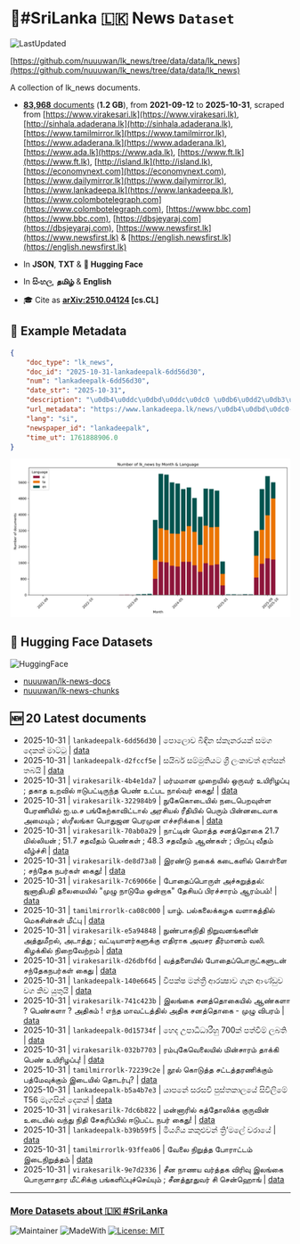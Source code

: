 # 📄#SriLanka 🇱🇰 News `Dataset`

![LastUpdated](https://img.shields.io/badge/last_updated-2025--10--31_11:19:12-green)

[https://github.com/nuuuwan/lk_news/tree/data/data/lk_news](https://github.com/nuuuwan/lk_news/tree/data/data/lk_news)

A collection of lk_news documents.

- [**83,968** documents](https://github.com/nuuuwan/lk_news/tree/data/data/lk_news) (**1.2 GB**), from **2021-09-12** to **2025-10-31**, scraped from [https://www.virakesari.lk](https://www.virakesari.lk), [http://sinhala.adaderana.lk](http://sinhala.adaderana.lk), [https://www.tamilmirror.lk](https://www.tamilmirror.lk), [https://www.adaderana.lk](https://www.adaderana.lk), [https://www.ada.lk](https://www.ada.lk), [https://www.ft.lk](https://www.ft.lk), [http://island.lk](http://island.lk), [https://economynext.com](https://economynext.com), [https://www.dailymirror.lk](https://www.dailymirror.lk), [https://www.lankadeepa.lk](https://www.lankadeepa.lk), [https://www.colombotelegraph.com](https://www.colombotelegraph.com), [https://www.bbc.com](https://www.bbc.com), [https://dbsjeyaraj.com](https://dbsjeyaraj.com), [https://www.newsfirst.lk](https://www.newsfirst.lk) & [https://english.newsfirst.lk](https://english.newsfirst.lk)

- In **JSON**, **TXT** & **🤗 Hugging Face**

- In **සිංහල**, **தமிழ்** & **English**

- 🎓 Cite as **[arXiv:2510.04124](https://arxiv.org/abs/2510.04124) [cs.CL]**

## 📝 Example Metadata

```json
{
    "doc_type": "lk_news",
    "doc_id": "2025-10-31-lankadeepalk-6dd56d30",
    "num": "lankadeepalk-6dd56d30",
    "date_str": "2025-10-31",
    "description": "\u0db4\u0ddc\u0dbd\u0ddc\u0dc0 \u0db6\u0dd2\u0db3\u0dd2\u0db1 \u0dc3\u0dca\u0d9a\u0dd1\u0db1\u0dbb\u0dba\u0d9a\u0dca \u0dc3\u0db8\u0d9c \u0daf\u0dd9\u0d9a\u0d9a\u0dca \u0db8\u0dcf\u0da7\u0dca\u0da7\u0dd4",
    "url_metadata": "https://www.lankadeepa.lk/news/\u0db4\u0dbd\u0dc0-\u0db6\u0db3\u0db1-\u0dc3\u0d9a\u0db1\u0dbb\u0dba\u0d9a-\u0dc3\u0db8\u0d9c-\u0daf\u0d9a\u0d9a-\u0db8\u0da7\u0da7/101-682411",
    "lang": "si",
    "newspaper_id": "lankadeepalk",
    "time_ut": 1761888906.0
}
```

![Chart](https://raw.githubusercontent.com/nuuuwan/lk_news/refs/heads/data/data/lk_news/docs_by_month_and_lang.png)

## 🤗 Hugging Face Datasets

![HuggingFace](https://img.shields.io/badge/-HuggingFace-FDEE21?style=for-the-badge&logo=HuggingFace)

- [nuuuwan/lk-news-docs](https://huggingface.co/datasets/nuuuwan/lk-news-docs)
- [nuuuwan/lk-news-chunks](https://huggingface.co/datasets/nuuuwan/lk-news-chunks)

## 🆕 20 Latest documents

- 2025-10-31 | `lankadeepalk-6dd56d30` | පොලොව බිඳින ස්කෑනරයක් සමග දෙකක් මාට්ටු | [data](https://github.com/nuuuwan/lk_news/tree/data/data/lk_news/2020s/2025/2025-10-31-lankadeepalk-6dd56d30)
- 2025-10-31 | `lankadeepalk-d2fccf5e` | සයිබර් සම්මුතියට ශ්‍රී ලංකාවත් අත්සන් තබයි | [data](https://github.com/nuuuwan/lk_news/tree/data/data/lk_news/2020s/2025/2025-10-31-lankadeepalk-d2fccf5e)
- 2025-10-31 | `virakesarilk-4b4e1da7` | மர்மமான முறையில் ஒருவர் உயிரிழப்பு ; தகாத உறவில் ஈடுபட்டிருந்த பெண் உட்பட நால்வர் கைது! | [data](https://github.com/nuuuwan/lk_news/tree/data/data/lk_news/2020s/2025/2025-10-31-virakesarilk-4b4e1da7)
- 2025-10-31 | `virakesarilk-322984b9` | நுகேகொடையில் நடைபெறவுள்ள பேரணியில் ஐ.ம.ச பங்கேற்காவிட்டால் அரசியல் ரீதியில் பெரும் பின்னடைவாக அமையும் ;  ஸ்ரீலங்கா பொதுஜன பெரமுன எச்சரிக்கை | [data](https://github.com/nuuuwan/lk_news/tree/data/data/lk_news/2020s/2025/2025-10-31-virakesarilk-322984b9)
- 2025-10-31 | `virakesarilk-70ab0a29` | நாட்டின் மொத்த சனத்தொகை 21.7 மில்லியன் ; 51.7 சதவீதம் பெண்கள் ; 48.3 சதவீதம் ஆண்கள் ; பிறப்பு வீதம் வீழ்ச்சி | [data](https://github.com/nuuuwan/lk_news/tree/data/data/lk_news/2020s/2025/2025-10-31-virakesarilk-70ab0a29)
- 2025-10-31 | `virakesarilk-de8d73a8` | இரண்டு நகைக் கடைகளில் கொள்ளை ; சந்தேக நபர்கள் கைது! | [data](https://github.com/nuuuwan/lk_news/tree/data/data/lk_news/2020s/2025/2025-10-31-virakesarilk-de8d73a8)
- 2025-10-31 | `virakesarilk-7c69066e` | போதைப்பொருள் அச்சுறுத்தல்: ஜனாதிபதி தலைமையில் "முழு நாடுமே ஒன்றாக" தேசியப் பிரச்சாரம் ஆரம்பம்! | [data](https://github.com/nuuuwan/lk_news/tree/data/data/lk_news/2020s/2025/2025-10-31-virakesarilk-7c69066e)
- 2025-10-31 | `tamilmirrorlk-ca08c000` | யாழ். பல்கலைக்கழக வளாகத்தில் மெகசின்கள் மீட்பு | [data](https://github.com/nuuuwan/lk_news/tree/data/data/lk_news/2020s/2025/2025-10-31-tamilmirrorlk-ca08c000)
- 2025-10-31 | `virakesarilk-e5a94848` | நுண்பாகநிதி நிறுவனங்களின் அத்துமீறல், அடாத்து ; வட்டியாளர்களுக்கு எதிராக அவசர தீர்மானம் வலி. கிழக்கில் நிறைவேற்றம் | [data](https://github.com/nuuuwan/lk_news/tree/data/data/lk_news/2020s/2025/2025-10-31-virakesarilk-e5a94848)
- 2025-10-31 | `virakesarilk-d26dbf6d` | வத்தளையில் போதைப்பொருட்களுடன் சந்தேகநபர்கள் கைது | [data](https://github.com/nuuuwan/lk_news/tree/data/data/lk_news/2020s/2025/2025-10-31-virakesarilk-d26dbf6d)
- 2025-10-31 | `lankadeepalk-140e6645` | විපක්ෂ මන්ත්‍රී ආරක්‍ෂාව ගැන ආණ්ඩුව වග කිව යුතුයි | [data](https://github.com/nuuuwan/lk_news/tree/data/data/lk_news/2020s/2025/2025-10-31-lankadeepalk-140e6645)
- 2025-10-31 | `virakesarilk-741c423b` | இலங்கை சனத்தொகையில் ஆண்களா ? பெண்களா ? அதிகம் ! எந்த மாவட்டத்தில் அதிக சனத்தொகை - முழு விபரம் | [data](https://github.com/nuuuwan/lk_news/tree/data/data/lk_news/2020s/2025/2025-10-31-virakesarilk-741c423b)
- 2025-10-31 | `lankadeepalk-0d15734f` | හෙද උපාධිධාරීහු 700ක් පත්වීම් ලබති | [data](https://github.com/nuuuwan/lk_news/tree/data/data/lk_news/2020s/2025/2025-10-31-lankadeepalk-0d15734f)
- 2025-10-31 | `virakesarilk-032b7703` | ரம்புகேவெலையில் மின்சாரம் தாக்கி பெண் உயிரிழப்பு! | [data](https://github.com/nuuuwan/lk_news/tree/data/data/lk_news/2020s/2025/2025-10-31-virakesarilk-032b7703)
- 2025-10-31 | `tamilmirrorlk-72239c2e` | நூல் கொடுத்த சட்டத்தரணிக்கும் பத்மேவுக்கும் இடையில் தொடர்பு? | [data](https://github.com/nuuuwan/lk_news/tree/data/data/lk_news/2020s/2025/2025-10-31-tamilmirrorlk-72239c2e)
- 2025-10-31 | `lankadeepalk-b5a4b7e3` | යාපනේ සරසවි පුස්තකාලයේ  සිවිලිමේ T56 මැගසින් දෙකක් | [data](https://github.com/nuuuwan/lk_news/tree/data/data/lk_news/2020s/2025/2025-10-31-lankadeepalk-b5a4b7e3)
- 2025-10-31 | `virakesarilk-7dc6b822` | மன்னாரில் கத்தோலிக்க குருவின் உடையில் வந்து நிதி சேகரிப்பில் ஈடுபட்ட நபர் கைது! | [data](https://github.com/nuuuwan/lk_news/tree/data/data/lk_news/2020s/2025/2025-10-31-virakesarilk-7dc6b822)
- 2025-10-31 | `lankadeepalk-b39b59f5` | මියගිය කකුළුවන් ත්‍රි‘මලේ වරායේ | [data](https://github.com/nuuuwan/lk_news/tree/data/data/lk_news/2020s/2025/2025-10-31-lankadeepalk-b39b59f5)
- 2025-10-31 | `tamilmirrorlk-93ffea06` | வேலை நிறுத்த போராட்டம் இடைநிறுத்தம் | [data](https://github.com/nuuuwan/lk_news/tree/data/data/lk_news/2020s/2025/2025-10-31-tamilmirrorlk-93ffea06)
- 2025-10-31 | `virakesarilk-9e7d2336` | சீன நாணய வர்த்தக விரிவு இலங்கை பொருளாதார மீட்சிக்கு பங்களிப்புச்செய்யும் ;  சீனத்தூதுவர் சி சென்ஹொங் | [data](https://github.com/nuuuwan/lk_news/tree/data/data/lk_news/2020s/2025/2025-10-31-virakesarilk-9e7d2336)

---

### [More Datasets about 🇱🇰 #SriLanka](https://github.com/nuuuwan/lk_datasets)

![Maintainer](https://img.shields.io/badge/maintainer-nuuuwan-red)
![MadeWith](https://img.shields.io/badge/made_with-python-blue)
[![License: MIT](https://img.shields.io/badge/License-MIT-yellow.svg)](https://opensource.org/licenses/MIT)
